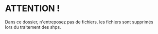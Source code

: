 # ATTENTION ! 
Dans ce dossier, n'entreposez pas de fichiers. les fichiers sont supprimés lors du traitement des shps.